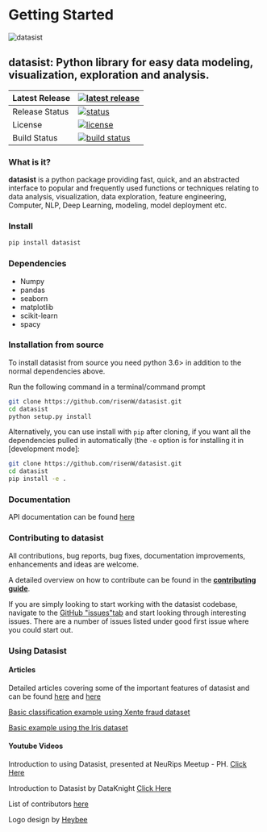 # Getting Started

![datasist](https://risenw.github.io/datasist/datasist.png)

## datasist: Python library for easy data modeling, visualization, exploration and analysis.

| Latest Release |  [![latest release](https://img.shields.io/badge/pip-v1.4-blue.svg)](https://pypi.org/project/datasist/) |
| :--- | :--- |
| Release Status |  [![status](https://img.shields.io/badge/status-stable-brightgreen.svg)](./) |
| License |  [![license](https://img.shields.io/badge/license-MIT-orange.svg)](./) |
| Build Status |  [![build status](https://travis-ci.org/risenW/datasist.svg?branch=master)](./) |

### What is it?

**datasist** is a python package providing fast, quick, and an abstracted interface to popular and frequently used functions or techniques relating to data analysis, visualization, data exploration, feature engineering, Computer, NLP, Deep Learning, modeling, model deployment etc.

### Install

```bash
pip install datasist
```

### Dependencies

* Numpy
* pandas
* seaborn
* matplotlib
* scikit-learn
* spacy

### Installation from source

To install datasist from source you need python 3.6&gt; in addition to the normal dependencies above.

Run the following command in a terminal/command prompt

```bash
git clone https://github.com/risenW/datasist.git
cd datasist
python setup.py install
```

Alternatively, you can use install with `pip` after cloning, if you want all the dependencies pulled in automatically \(the `-e` option is for installing it in \[development mode\]:

```bash
git clone https://github.com/risenW/datasist.git
cd datasist
pip install -e .
```

### Documentation

API documentation can be found [here](https://risenw.github.io/datasist/index.html)

### Contributing to datasist

All contributions, bug reports, bug fixes, documentation improvements, enhancements and ideas are welcome.

A detailed overview on how to contribute can be found in the [**contributing guide**](https://risenw.github.io/datasist/contributing.html).

If you are simply looking to start working with the datasist codebase, navigate to the [GitHub "issues"tab](https://github.com/risenW/datasist/issues) and start looking through interesting issues. There are a number of issues listed under good first issue where you could start out.

### Using Datasist

#### Articles

Detailed articles covering some of the important features of datasist and can be found [here](https://towardsdatascience.com/https-medium-com-risingdeveloper-easy-data-analysis-visualization-and-modeling-using-datasist-part1-8b26526dbe01) and [here](https://towardsdatascience.com/easy-data-analysis-visualization-and-modeling-using-datasist-part-2-d2ce7fbf79e3)

[Basic classification example using Xente fraud dataset](https://risenw.github.io/datasist/classification_example.html)

[Basic example using the Iris dataset](https://github.com/risenW/datasist/blob/master/datasist/examples/Example_irisdata.ipynb)

#### Youtube Videos

Introduction to using Datasist, presented at NeuRips Meetup - PH. [Click Here](https://youtu.be/WYxSz6WBn-M)

Introduction to Datasist by DataKnight [Click Here](https://youtu.be/ErWa_WWu7vM)

List of contributors [here](https://github.com/risenW/datasist/graphs/contributors)

Logo design by [Heybee](https://twitter.com/therealheybee)

